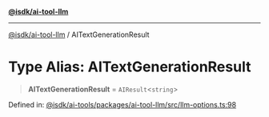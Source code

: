[**@isdk/ai-tool-llm**](../README.md)

***

[@isdk/ai-tool-llm](../globals.md) / AITextGenerationResult

# Type Alias: AITextGenerationResult

> **AITextGenerationResult** = `AIResult`\<`string`\>

Defined in: [@isdk/ai-tools/packages/ai-tool-llm/src/llm-options.ts:98](https://github.com/isdk/ai-tool-llm.js/blob/b85f02c051e6cb4b9c451fe72592c4077cb731a4/src/llm-options.ts#L98)
